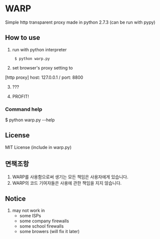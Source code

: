 WARP
====

Simple http transparent proxy made in python 2.7.3 (can be run with pypy)

## How to use
1. run with python interpreter

        $ python warp.py

2. set browser's proxy setting to 

 [http proxy] host: 127.0.0.1 / port: 8800

3. ???

4. PROFIT!

### Command help
$ python warp.py --help

## License
MIT License (include in warp.py)

## 면책조항
1. WARP를 사용함으로써 생기는 모든 책임은 사용자에게 있습니다.
2. WARP의 코드 기여자들은 사용에 관한 책임을 지지 않습니다.

## Notice
1. may not work in
   * some ISPs
   * some company firewalls
   * some school firewalls
   * some browers (will fix it later)
